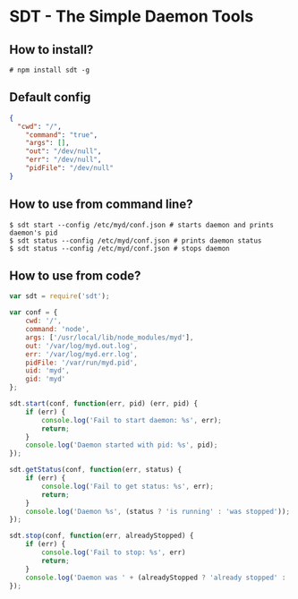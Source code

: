 SDT - The Simple Daemon Tools
=============================

How to install?
---------------

```
# npm install sdt -g
```

Default config
--------------

```json
{
  "cwd": "/",
	"command": "true",
	"args": [],
	"out": "/dev/null",
	"err": "/dev/null",
	"pidFile": "/dev/null"
}
```

How to use from command line?
-----------------------------

```
$ sdt start --config /etc/myd/conf.json # starts daemon and prints daemon's pid
$ sdt status --config /etc/myd/conf.json # prints daemon status
$ sdt status --config /etc/myd/conf.json # stops daemon
```

How to use from code?
---------------------

```javascript
var sdt = require('sdt');

var conf = {
    cwd: '/',
	command: 'node',
	args: ['/usr/local/lib/node_modules/myd'],
	out: '/var/log/myd.out.log',
	err: '/var/log/myd.err.log',
	pidFile: '/var/run/myd.pid',
    uid: 'myd',
    gid: 'myd'
};

sdt.start(conf, function(err, pid) (err, pid) {
    if (err) {
        console.log('Fail to start daemon: %s', err);
		return;
	}
	console.log('Daemon started with pid: %s', pid);
});

sdt.getStatus(conf, function(err, status) {
    if (err) {
        console.log('Fail to get status: %s', err);
		return;
	}
	console.log('Daemon %s', (status ? 'is running' : 'was stopped'));
});

sdt.stop(conf, function(err, alreadyStopped) {
    if (err) {
        console.log('Fail to stop: %s', err)
		return;
	}
	console.log('Daemon was ' + (alreadyStopped ? 'already stopped' : 'stopped'));
});

```

